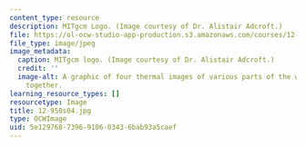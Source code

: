 ```yaml
---
content_type: resource
description: MITgcm Logo. (Image courtesy of Dr. Alistair Adcroft.)
file: https://ol-ocw-studio-app-production.s3.amazonaws.com/courses/12-950-atmospheric-and-oceanic-modeling-spring-2004/5e1297687396910603436bab93a5caef_12-950s04.jpg
file_type: image/jpeg
image_metadata:
  caption: MITgcm logo. (Image courtesy of Dr. Alistair Adcroft.)
  credit: ''
  image-alt: A graphic of four thermal images of various parts of the world composited
    together.
learning_resource_types: []
resourcetype: Image
title: 12-950s04.jpg
type: OCWImage
uid: 5e129768-7396-9106-0343-6bab93a5caef
---
```

